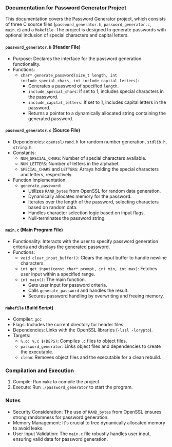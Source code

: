 ### Documentation for Password Generator Project

This documentation covers the Password Generator project, which consists of three C source files (`password_generator.h`, `password_generator.c`, `main.c`) and a `Makefile`. The project is designed to generate passwords with optional inclusion of special characters and capital letters.

#### `password_generator.h` (Header File)

-   Purpose: Declares the interface for the password generation functionality.
-   Functions:
    -   `char* generate_password(size_t length, int include_special_chars, int include_capital_letters)`:
        -   Generates a password of specified `length`.
        -   `include_special_chars`: If set to 1, includes special characters in the password.
        -   `include_capital_letters`: If set to 1, includes capital letters in the password.
        -   Returns a pointer to a dynamically allocated string containing the generated password.

#### `password_generator.c` (Source File)

-   Dependencies: `openssl/rand.h` for random number generation, `stdlib.h`, `string.h`.
-   Constants:
    -   `NUM_SPECIAL_CHARS`: Number of special characters available.
    -   `NUM_LETTERS`: Number of letters in the alphabet.
    -   `SPECIAL_CHARS` and `LETTERS`: Arrays holding the special characters and letters, respectively.
-   Function Implementation:
    -   `generate_password`:
        -   Utilizes `RAND_bytes` from OpenSSL for random data generation.
        -   Dynamically allocates memory for the password.
        -   Iterates over the length of the password, selecting characters based on random data.
        -   Handles character selection logic based on input flags.
        -   Null-terminates the password string.

#### `main.c` (Main Program File)

-   Functionality: Interacts with the user to specify password generation criteria and displays the generated password.
-   Functions:
    -   `void clear_input_buffer()`: Clears the input buffer to handle newline characters.
    -   `int get_input(const char* prompt, int min, int max)`: Fetches user input within a specified range.
    -   `int main()`: The main function.
        -   Gets user input for password criteria.
        -   Calls `generate_password` and handles the result.
        -   Secures password handling by overwriting and freeing memory.

#### `Makefile` (Build Script)

-   Compiler: `gcc`
-   Flags: Includes the current directory for header files.
-   Dependencies: Links with the OpenSSL libraries (`-lssl -lcrypto`).
-   Targets:
    -   `%.o: %.c $(DEPS)`: Compiles `.c` files to object files.
    -   `password_generator`: Links object files and dependencies to create the executable.
    -   `clean`: Removes object files and the executable for a clean rebuild.

### Compilation and Execution

1.  Compile: Run `make` to compile the project.
2.  Execute: Run `./password_generator` to start the program.

### Notes

-   Security Consideration: The use of `RAND_bytes` from OpenSSL ensures strong randomness for password generation.
-   Memory Management: It's crucial to free dynamically allocated memory to avoid leaks.
-   User Input Validation: The `main.c` file robustly handles user input, ensuring valid data for password generation.
